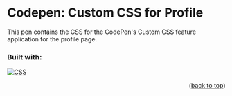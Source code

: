 <!-- TOP OF THE PAGE LINK -->
<a id="readme-top"></a>

# Codepen: Custom CSS for Profile

This pen contains the CSS for the CodePen's Custom CSS feature application for the profile page.

### Built with:
[![CSS][Css.css]][Css-url]

<p align="right">(<a href="#readme-top">back to top</a>)</p>

<!-- MARKDOWN LINKS & IMAGES -->
<!-- https://www.markdownguide.org/basic-syntax/#reference-style-links -->
[Css.css]: https://img.shields.io/badge/Css-F8F9FA?style=for-the-badge&logo=css&logoColor=CC6699
[Css-url]: https://www.w3.org/Style/CSS/Overview.en.html

